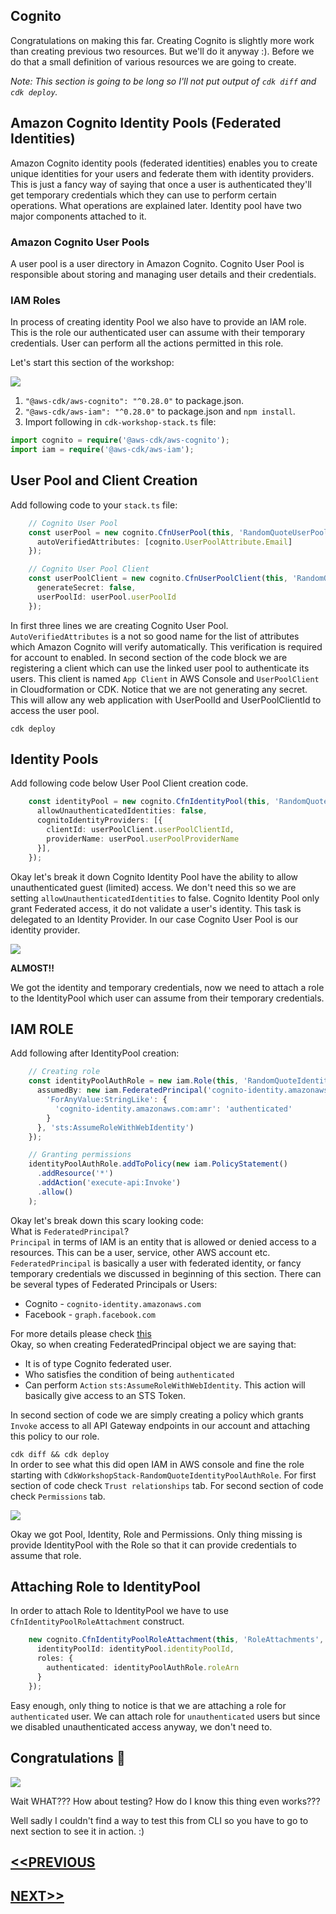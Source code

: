 ## Cognito
Congratulations on making this far. Creating Cognito is slightly more work than creating previous two resources. But we'll do it anyway :). Before we do that a small definition of various resources we are going to create.

*Note: This section is going to be long so I'll not put output of `cdk diff` and `cdk deploy`.* 

## Amazon Cognito Identity Pools (Federated Identities)
Amazon Cognito identity pools (federated identities) enables you to create unique identities for your users and federate them with identity providers. This is just a fancy way of saying that once a user is authenticated they'll get temporary credentials which they can use to perform certain operations. What operations are explained later.
Identity pool have two major components attached to it.

### Amazon Cognito User Pools
A user pool is a user directory in Amazon Cognito. Cognito User Pool is responsible about storing and managing user details and their credentials.

### IAM Roles
In process of creating identity Pool we also have to provide an IAM role. This is the role our authenticated user can assume with their temporary credentials. User can perform all the actions permitted in this role.

Let's start this section of the workshop:

![](https://media.giphy.com/media/xT39DpdCuul778HXmU/giphy.gif)

1. `"@aws-cdk/aws-cognito": "^0.28.0"` to package.json.
2. `"@aws-cdk/aws-iam": "^0.28.0"` to package.json and `npm install`.
3. Import following in `cdk-workshop-stack.ts` file:
```typescript
import cognito = require('@aws-cdk/aws-cognito');
import iam = require('@aws-cdk/aws-iam');
```

## User Pool and Client Creation
Add following code to your `stack.ts` file:
```typescript
    // Cognito User Pool
    const userPool = new cognito.CfnUserPool(this, 'RandomQuoteUserPool', {
      autoVerifiedAttributes: [cognito.UserPoolAttribute.Email]
    });

    // Cognito User Pool Client
    const userPoolClient = new cognito.CfnUserPoolClient(this, 'RandomQuoteUserPoolClient', {
      generateSecret: false,
      userPoolId: userPool.userPoolId
    });
```
In first three lines we are creating Cognito User Pool. `AutoVerifiedAttributes` is a not so good name for the list of attributes which Amazon Cognito will verify automatically. This verification is required for account to enabled.
In second section of the code block we are registering a client which can use the linked user pool to authenticate its users. This client is named `App Client` in AWS Console and `UserPoolClient` in Cloudformation or CDK. Notice that we are not generating any secret. This will allow any web application with UserPoolId and UserPoolClientId to access the user pool.

`cdk deploy`

## Identity Pools
Add following code below User Pool Client creation code.
```typescript
    const identityPool = new cognito.CfnIdentityPool(this, 'RandomQuoteIdentityPool', {
      allowUnauthenticatedIdentities: false,
      cognitoIdentityProviders: [{
        clientId: userPoolClient.userPoolClientId,
        providerName: userPool.userPoolProviderName
      }],
    });
```
Okay let's break it down
Cognito Identity Pool have the ability to allow unauthenticated guest (limited) access. We don't need this so we are setting `allowUnauthenticatedIdentities` to false.
Cognito Identity Pool only grant Federated access, it do not validate a user's identity. This task is delegated to an Identity Provider. In our case Cognito User Pool is our identity provider.

![](https://media.giphy.com/media/l49JU1snMAYOc0dKE/giphy.gif)

**ALMOST!!**

We got the identity and temporary credentials, now we need to attach a role to the IdentityPool which user can assume from their temporary credentials.

## IAM ROLE
Add following after IdentityPool creation:
```typescript
    // Creating role
    const identityPoolAuthRole = new iam.Role(this, 'RandomQuoteIdentityPoolAuthRole', {
      assumedBy: new iam.FederatedPrincipal('cognito-identity.amazonaws.com', {
        'ForAnyValue:StringLike': {
          'cognito-identity.amazonaws.com:amr': 'authenticated'
        }
      }, 'sts:AssumeRoleWithWebIdentity')
    });

    // Granting permissions
    identityPoolAuthRole.addToPolicy(new iam.PolicyStatement()
      .addResource('*')
      .addAction('execute-api:Invoke')
      .allow()
    );
```
Okay let's break down this scary looking code:  
What is `FederatedPrincipal`?  
`Principal` in terms of IAM is an entity that is allowed or denied access to a resources. This can be a user, service, other AWS account etc.  
`FederatedPrincipal` is basically a user with federated identity, or fancy temporary credentials we discussed in beginning of this section. There can be several types of Federated Principals or Users:
- Cognito - `cognito-identity.amazonaws.com`
- Facebook - `graph.facebook.com`  

For more details please check [this](https://docs.aws.amazon.com/IAM/latest/UserGuide/reference_policies_elements_principal.html)  
Okay, so when creating FederatedPrincipal object we are saying that:
- It is of type Cognito federated user.
- Who satisfies the condition of being `authenticated`
- Can perform `Action` `sts:AssumeRoleWithWebIdentity`. This action will basically give access to an STS Token.

In second section of code we are simply creating a policy which grants `Invoke` access to all API Gateway endpoints in our account and attaching this policy to our role.

`cdk diff && cdk deploy`  
In order to see what this did open IAM in AWS console and fine the role starting with `CdkWorkshopStack-RandomQuoteIdentityPoolAuthRole`. For first section of code check `Trust relationships` tab. For second section of code check `Permissions` tab.

![](https://media.giphy.com/media/fL1j6YgKVaYmY/giphy.gif)  

Okay we got Pool, Identity, Role and Permissions. Only thing missing is provide IdentityPool with the Role so that it can provide credentials to assume that role.

## Attaching Role to IdentityPool
In order to attach Role to IdentityPool we have to use `CfnIdentityPoolRoleAttachment` construct.
```typescript
    new cognito.CfnIdentityPoolRoleAttachment(this, 'RoleAttachments', {
      identityPoolId: identityPool.identityPoolId,
      roles: {
        authenticated: identityPoolAuthRole.roleArn
      }
    });
```
Easy enough, only thing to notice is that we are attaching a role for `authenticated` user. We can attach role for `unauthenticated` users but since we disabled unauthenticated access anyway, we don't need to.

## Congratulations 🍾

![](https://media.giphy.com/media/8JW82ndaYfmNoYAekM/giphy.gif)


Wait WHAT??? How about testing? How do I know this thing even works???

Well sadly I couldn't find a way to test this from CLI so you have to go to next section to see it in action. :)

## [<<PREVIOUS](api_gateway_creation.md)
## [NEXT>>](frontend.md)
